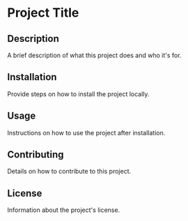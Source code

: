 # Project Title

## Description

A brief description of what this project does and who it's for.

## Installation

Provide steps on how to install the project locally.

## Usage

Instructions on how to use the project after installation.

## Contributing

Details on how to contribute to this project.

## License

Information about the project's license.